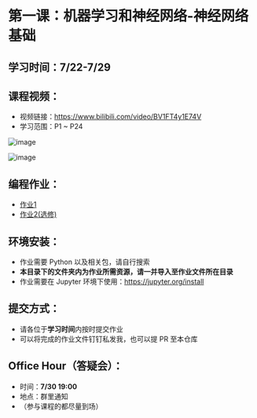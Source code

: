 # 第一课：机器学习和神经网络-神经网络基础

## 学习时间：7/22-7/29

## 课程视频：
- 视频链接：https://www.bilibili.com/video/BV1FT4y1E74V
- 学习范围：P1 ~ P24

![image](https://github.com/user-attachments/assets/2b6bff2f-694d-4c73-bd8f-23f082633660)

![image](https://github.com/user-attachments/assets/7cab7a3f-9e5c-4311-ab4c-cdba5661b269)

## 编程作业：
- [作业1](https://github.com/swowk/DL-NLP-LLM-L1/blob/main/1.%E6%9C%BA%E5%99%A8%E5%AD%A6%E4%B9%A0%E5%92%8C%E7%A5%9E%E7%BB%8F%E7%BD%91%E7%BB%9C-%E7%A5%9E%E7%BB%8F%E7%BD%91%E7%BB%9C%E5%9F%BA%E7%A1%80/assignment2_1.ipynb)
- [作业2(选修)](https://github.com/swowk/DL-NLP-LLM-L1/blob/main/1.%E6%9C%BA%E5%99%A8%E5%AD%A6%E4%B9%A0%E5%92%8C%E7%A5%9E%E7%BB%8F%E7%BD%91%E7%BB%9C-%E7%A5%9E%E7%BB%8F%E7%BD%91%E7%BB%9C%E5%9F%BA%E7%A1%80/assignment2_2.ipynb)

## 环境安装：
- 作业需要 Python 以及相关包，请自行搜索
- **本目录下的文件夹内为作业所需资源，请一并导入至作业文件所在目录**
- 作业需要在 Jupyter 环境下使用：https://jupyter.org/install

## 提交方式：
- 请各位于**学习时间**内按时提交作业
- 可以将完成的作业文件钉钉私发我，也可以提 PR 至本仓库

## Office Hour（答疑会）：
- 时间：**7/30 19:00**
- 地点：群里通知
- （参与课程的都尽量到场）
